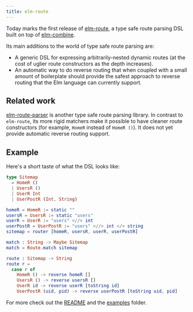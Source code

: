 ```yaml
---
title: elm-route
---
```


Today marks the first release of [elm-route][elm-route], a type safe
route parsing DSL built on top of [elm-combine][elm-combine].

Its main additions to the world of type safe route parsing are:

- A generic DSL for expressing arbitrarily-nested dynamic routes (at
  the cost of uglier route constructors as the depth increases).
- An automatic way to do reverse routing that when coupled with a
  small amount of boilerplate should provide the safest approach to
  reverse routing that the Elm language can currently support.

## Related work

[elm-route-parser][erp] is another type safe route parsing library. In
contrast to `elm-route`, its more rigid matchers make it possible to have
cleaner route constructors (for example, `HomeR` instead of `HomeR ()`).
It does not yet provide automatic reverse routing support.

## Example

Here's a short taste of what the DSL looks like:

``` Elm
type Sitemap
  = HomeR ()
  | UsersR ()
  | UserR Int
  | UserPostR (Int, String)

homeR = HomeR := static ""
usersR = UsersR := static "users"
userR = UserR := "users" <//> int
userPostR = UserPostR := "users" <//> int </> string
sitemap = router [homeR, usersR, userR, userPostR]

match : String -> Maybe Sitemap
match = Route.match sitemap

route : Sitemap -> String
route r =
  case r of
    HomeR () -> reverse homeR []
    UsersR () -> reverse usersR []
    UserR id -> reverse userR [toString id]
    UserPostR (uid, pid) -> reverse userPostR [toString uid, pid]
```

For more check out the [README][README] and the [examples][ex] folder.


[elm-route]: https://github.com/Bogdanp/elm-route
[elm-combine]: https://github.com/Bogdanp/elm-combine
[erp]: https://github.com/etaque/elm-route-parser
[README]: https://github.com/Bogdanp/elm-route#example
[ex]: https://github.com/Bogdanp/elm-route/tree/master/examples
